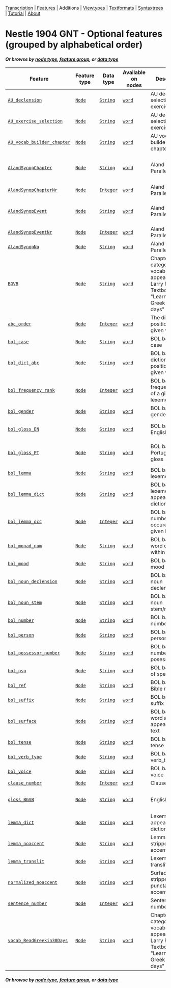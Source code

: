 <a name="start"></a>
<div class="hidden-content"><a href="../transcription.md">Transcription</a> | <a href="../features/README.md#start">Features</a> | Additions | <a href="../viewtypes.md#start">Viewtypes</a> | <a href="../textformats.md#start">Textformats</a> |  <a href="../syntaxtrees.md#start">Syntaxtrees</a> | <a href="../tutorial/README.md#start">Tutorial</a>  | <a href="../about.md#start">About</a></div>

# Nestle 1904 GNT - Optional features (grouped by alphabetical order)

#### *Or browse by [node type](featuresbynodetype.md#start), [feature group](featuresbyfeaturegroup.md#start), or [data type](featuresbydatatype.md#start)*

Feature|Feature type|Data type|Available on nodes|Description|Examples
---|---|---|---|---|---
[`AU_declension`](AU_declension.md#start)|[`Node`](featuresbynodetype.md#node)|[`String`](featuresbydatatype.md#string)|[`word`](featuresbynodetype.md#word) |AU declension selection for exercises|<span>` `</span> `2nd` `3rd` `1st`
[`AU_exercise_selection`](AU_exercise_selection.md#start)|[`Node`](featuresbynodetype.md#node)|[`String`](featuresbydatatype.md#string)|[`word`](featuresbynodetype.md#word) |AU declension selection for exercises|<span>` `</span> `NTST551_no1`
[`AU_vocab_builder_chapter`](AU_vocab_builder_chapter.md#start)|[`Node`](featuresbynodetype.md#node)|[`String`](featuresbydatatype.md#string)|[`word`](featuresbynodetype.md#word) |AU vocab builder booklet chapter|`1a` `1b` `absent` `1c`
[`AlandSynopChapter`](AlandSynopChapter.md#start)|[`Node`](featuresbynodetype.md#node)|[`String`](featuresbydatatype.md#string)|[`word`](featuresbynodetype.md#word) |Aland Synoptic Parallel Chapter|<span>` `</span> `Jesus’ Ministry in Galilee Continued` `The Passion Narrative` `Last Journey to Jerusalem (According to Luke)`
[`AlandSynopChapterNr`](AlandSynopChapterNr.md#start)|[`Node`](featuresbynodetype.md#node)|[`Integer`](featuresbydatatype.md#integer)|[`word`](featuresbynodetype.md#word) |Aland Synoptic Parallel Number|`8` `16` `10` `13`
[`AlandSynopEvent`](AlandSynopEvent.md#start)|[`Node`](featuresbynodetype.md#node)|[`String`](featuresbydatatype.md#string)|[`word`](featuresbynodetype.md#word) |Aland Synoptic Parallel Event|<span>` `</span> `Jesus before the Sanhedrin (Peter’s Denial)` `The Healing at the Pool` `Jairus’ Daughter and the Woman with a Hemorrhage`
[`AlandSynopEventNr`](AlandSynopEventNr.md#start)|[`Node`](featuresbynodetype.md#node)|[`Integer`](featuresbydatatype.md#integer)|[`word`](featuresbynodetype.md#word) |Aland Synoptic Parallel Event|`332` `141` `95` `146`
[`AlandSynopNo`](AlandSynopNo.md#start)|[`Node`](featuresbynodetype.md#node)|[`String`](featuresbydatatype.md#string)|[`word`](featuresbynodetype.md#word) |Aland Synoptic Parallel Number|<span>` `</span> `8` `16` `10`
[`BGVB`](BGVB.md#start)|[`Node`](featuresbynodetype.md#node)|[`String`](featuresbydatatype.md#string)|[`word`](featuresbynodetype.md#word) |Chapter categoried vocab as it appears in Larry Richards Textbook "Learning Greek in 30 days"|`1a` `1b` `0` `1c`
[`abc_order`](abc_order.md#start)|[`Node`](featuresbynodetype.md#node)|[`Integer`](featuresbydatatype.md#integer)|[`word`](featuresbynodetype.md#word) |The dictionary position of a given word|`3418` `2493` `835` `4575`
[`bol_case`](bol_case.md#start)|[`Node`](featuresbynodetype.md#node)|[`String`](featuresbydatatype.md#string)|[`word`](featuresbynodetype.md#word) |BOL based case|<span>` `</span> `nominative` `accusative` `genitive`
[`bol_dict_abc`](bol_dict_abc.md#start)|[`Node`](featuresbynodetype.md#node)|[`String`](featuresbydatatype.md#string)|[`word`](featuresbynodetype.md#word) |BOL based dictionary position of a given word|`3438` `2506` `839` `4603`
[`bol_frequency_rank`](bol_frequency_rank.md#start)|[`Node`](featuresbynodetype.md#node)|[`Integer`](featuresbydatatype.md#integer)|[`word`](featuresbynodetype.md#word) |BOL based frequency rank of a given lexeme|`1` `2` `3` `4`
[`bol_gender`](bol_gender.md#start)|[`Node`](featuresbynodetype.md#node)|[`String`](featuresbydatatype.md#string)|[`word`](featuresbynodetype.md#word) |BOL based gender|<span>` `</span> `masculine` `feminine` `neuter`
[`bol_gloss_EN`](bol_gloss_EN.md#start)|[`Node`](featuresbynodetype.md#node)|[`String`](featuresbydatatype.md#string)|[`word`](featuresbynodetype.md#word) |BOL based English gloss|`the` `and, even, also, namely` `he, she, it, they, them, same` `you`
[`bol_gloss_PT`](bol_gloss_PT.md#start)|[`Node`](featuresbynodetype.md#node)|[`String`](featuresbydatatype.md#string)|[`word`](featuresbynodetype.md#word) |BOL based Portuguese gloss|`a, o, as, os` `e, até mesmo, também, nomeadamente` `ele, ela, eles, elas, mesmo, mesma` `tu`
[`bol_lemma`](bol_lemma.md#start)|[`Node`](featuresbynodetype.md#node)|[`String`](featuresbydatatype.md#string)|[`word`](featuresbynodetype.md#word) |BOL based lexeme|`ὁ` `καί` `αὐτός` `σύ`
[`bol_lemma_dict`](bol_lemma_dict.md#start)|[`Node`](featuresbynodetype.md#node)|[`String`](featuresbydatatype.md#string)|[`word`](featuresbynodetype.md#word) |BOL based lexeme as it appears in the dictionary|`ὁ, ἡ, τό` `καί` `αὐτός, -ή, -ό` `σύ`
[`bol_lemma_occ`](bol_lemma_occ.md#start)|[`Node`](featuresbynodetype.md#node)|[`Integer`](featuresbydatatype.md#integer)|[`word`](featuresbynodetype.md#word) |BOL based number of occurence of a given lexeme|`19783` `8978` `5550` `2892`
[`bol_monad_num`](bol_monad_num.md#start)|[`Node`](featuresbynodetype.md#node)|[`String`](featuresbydatatype.md#string)|[`word`](featuresbynodetype.md#word) |BOL based word order within corpus|`1` `10` `100` `1000`
[`bol_mood`](bol_mood.md#start)|[`Node`](featuresbynodetype.md#node)|[`String`](featuresbydatatype.md#string)|[`word`](featuresbynodetype.md#word) |BOL based mood|<span>` `</span> `indicative` `participle` `infinitive`
[`bol_noun_declension`](bol_noun_declension.md#start)|[`Node`](featuresbynodetype.md#node)|[`String`](featuresbydatatype.md#string)|[`word`](featuresbynodetype.md#word) |BOL based noun declension|<span>` `</span> `second_d` `third_d` `first_alpha_macron`
[`bol_noun_stem`](bol_noun_stem.md#start)|[`Node`](featuresbynodetype.md#node)|[`String`](featuresbydatatype.md#string)|[`word`](featuresbynodetype.md#word) |BOL based noun stem/noun_type|<span>` `</span> `omicron` `alpha` `tau`
[`bol_number`](bol_number.md#start)|[`Node`](featuresbynodetype.md#node)|[`String`](featuresbydatatype.md#string)|[`word`](featuresbynodetype.md#word) |BOL based number|`singular` <span>` `</span> `plural`
[`bol_person`](bol_person.md#start)|[`Node`](featuresbynodetype.md#node)|[`String`](featuresbydatatype.md#string)|[`word`](featuresbynodetype.md#word) |BOL based person|<span>` `</span> `third_person` `second_person` `first_person`
[`bol_possessor_number`](bol_possessor_number.md#start)|[`Node`](featuresbynodetype.md#node)|[`String`](featuresbydatatype.md#string)|[`word`](featuresbynodetype.md#word) |BOL based number of posessor|<span>` `</span> `singular` `plural`
[`bol_psp`](bol_psp.md#start)|[`Node`](featuresbynodetype.md#node)|[`String`](featuresbydatatype.md#string)|[`word`](featuresbynodetype.md#word) |BOL based part of speech|`noun` `verb` `prep` `art`
[`bol_ref`](bol_ref.md#start)|[`Node`](featuresbynodetype.md#node)|[`String`](featuresbydatatype.md#string)|[`word`](featuresbynodetype.md#word) |BOL based Bible reference|`Rev 20:4` `Rev 3:12` `Rev 5:13` `Rev 9:20`
[`bol_suffix`](bol_suffix.md#start)|[`Node`](featuresbynodetype.md#node)|[`String`](featuresbydatatype.md#string)|[`word`](featuresbynodetype.md#word) |BOL based suffix|<span>` `</span> `negative` `comparative` `superlative`
[`bol_surface`](bol_surface.md#start)|[`Node`](featuresbynodetype.md#node)|[`String`](featuresbydatatype.md#string)|[`word`](featuresbynodetype.md#word) |BOL based word as it appears in the text|`καὶ` `ὁ` `ἐν` `δὲ`
[`bol_tense`](bol_tense.md#start)|[`Node`](featuresbynodetype.md#node)|[`String`](featuresbydatatype.md#string)|[`word`](featuresbynodetype.md#word) |BOL based tense|<span>` `</span> `present` `aorist` `second_aorist`
[`bol_verb_type`](bol_verb_type.md#start)|[`Node`](featuresbynodetype.md#node)|[`String`](featuresbydatatype.md#string)|[`word`](featuresbynodetype.md#word) |BOL based verb_type|<span>` `</span> `epsilon` `irregular` `gamma`
[`bol_voice`](bol_voice.md#start)|[`Node`](featuresbynodetype.md#node)|[`String`](featuresbydatatype.md#string)|[`word`](featuresbynodetype.md#word) |BOL based voice|<span>` `</span> `active` `middle_or_passive` `middle_or_passive_deponent`
[`clause_number`](clause_number.md#start)|[`Node`](featuresbynodetype.md#node)|[`Integer`](featuresbydatatype.md#integer)|[`word`](featuresbynodetype.md#word) |Clause number|`4040` `10990` `5327` `16796`
[`gloss_BGVB`](gloss_BGVB.md#start)|[`Node`](featuresbynodetype.md#node)|[`String`](featuresbydatatype.md#string)|[`word`](featuresbynodetype.md#word) |English gloss|`the` `and, also, likewise` `he, she, it, himself, herself, itself; even, very; same` `you`
[`lemma_dict`](lemma_dict.md#start)|[`Node`](featuresbynodetype.md#node)|[`String`](featuresbydatatype.md#string)|[`word`](featuresbynodetype.md#word) |Lexeme as it appears in the dictionary|`ὁ, ἡ, τό` `καί` `αὐτός, -ή, -ό` `σύ`
[`lemma_noaccent`](lemma_noaccent.md#start)|[`Node`](featuresbynodetype.md#node)|[`String`](featuresbydatatype.md#string)|[`word`](featuresbynodetype.md#word) |Lemma stripped of accents"|`ο` `και` `αυτος` `συ`
[`lemma_translit`](lemma_translit.md#start)|[`Node`](featuresbynodetype.md#node)|[`String`](featuresbydatatype.md#string)|[`word`](featuresbynodetype.md#word) |Lexeme transliterated|`o` `kai` `autos` `su`
[`normalized_noaccent`](normalized_noaccent.md#start)|[`Node`](featuresbynodetype.md#node)|[`String`](featuresbydatatype.md#string)|[`word`](featuresbynodetype.md#word) |Surface word stripped of punctations and accents|`και` `ο` `δε` `εν`
[`sentence_number`](sentence_number.md#start)|[`Node`](featuresbynodetype.md#node)|[`Integer`](featuresbydatatype.md#integer)|[`word`](featuresbynodetype.md#word) |Sentence number|`2288` `7536` `7232` `7229`
[`vocab_ReadGreekin30Days`](vocab_ReadGreekin30Days.md#start)|[`Node`](featuresbynodetype.md#node)|[`String`](featuresbydatatype.md#string)|[`word`](featuresbynodetype.md#word) |Chapter categoried vocab as it appears in Larry Richards Textbook "Learning Greek in 30 days"|`3a` <span>` `</span> `3b` `4b`

#### *Or browse by [node type](featuresbynodetype.md#start), [feature group](featuresbyfeaturegroup.md#start), or [data type](featuresbydatatype.md#start)*
